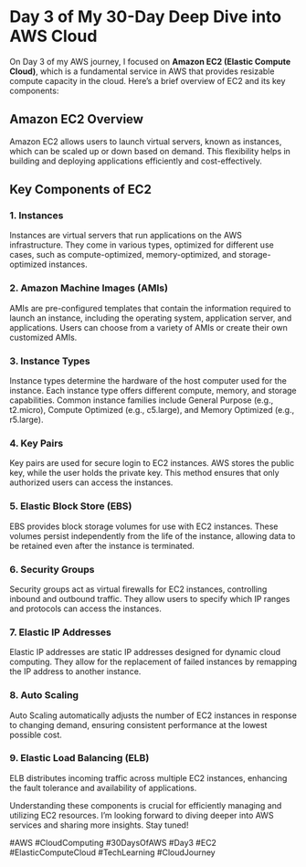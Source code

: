 # Day 3 of My 30-Day Deep Dive into AWS Cloud

On Day 3 of my AWS journey, I focused on **Amazon EC2 (Elastic Compute Cloud)**, which is a fundamental service in AWS that provides resizable compute capacity in the cloud. Here’s a brief overview of EC2 and its key components:

## Amazon EC2 Overview
Amazon EC2 allows users to launch virtual servers, known as instances, which can be scaled up or down based on demand. This flexibility helps in building and deploying applications efficiently and cost-effectively.

## Key Components of EC2

### 1. Instances
Instances are virtual servers that run applications on the AWS infrastructure. They come in various types, optimized for different use cases, such as compute-optimized, memory-optimized, and storage-optimized instances.

### 2. Amazon Machine Images (AMIs)
AMIs are pre-configured templates that contain the information required to launch an instance, including the operating system, application server, and applications. Users can choose from a variety of AMIs or create their own customized AMIs.

### 3. Instance Types
Instance types determine the hardware of the host computer used for the instance. Each instance type offers different compute, memory, and storage capabilities. Common instance families include General Purpose (e.g., t2.micro), Compute Optimized (e.g., c5.large), and Memory Optimized (e.g., r5.large).

### 4. Key Pairs
Key pairs are used for secure login to EC2 instances. AWS stores the public key, while the user holds the private key. This method ensures that only authorized users can access the instances.

### 5. Elastic Block Store (EBS)
EBS provides block storage volumes for use with EC2 instances. These volumes persist independently from the life of the instance, allowing data to be retained even after the instance is terminated.

### 6. Security Groups
Security groups act as virtual firewalls for EC2 instances, controlling inbound and outbound traffic. They allow users to specify which IP ranges and protocols can access the instances.

### 7. Elastic IP Addresses
Elastic IP addresses are static IP addresses designed for dynamic cloud computing. They allow for the replacement of failed instances by remapping the IP address to another instance.

### 8. Auto Scaling
Auto Scaling automatically adjusts the number of EC2 instances in response to changing demand, ensuring consistent performance at the lowest possible cost.

### 9. Elastic Load Balancing (ELB)
ELB distributes incoming traffic across multiple EC2 instances, enhancing the fault tolerance and availability of applications.

Understanding these components is crucial for efficiently managing and utilizing EC2 resources. I’m looking forward to diving deeper into AWS services and sharing more insights. Stay tuned!

#AWS #CloudComputing #30DaysOfAWS #Day3 #EC2 #ElasticComputeCloud #TechLearning #CloudJourney
